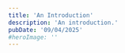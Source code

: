 ```yaml
---
title: 'An Introduction'
description: 'An introduction.'
pubDate: '09/04/2025'
#heroImage: ''
---
```


